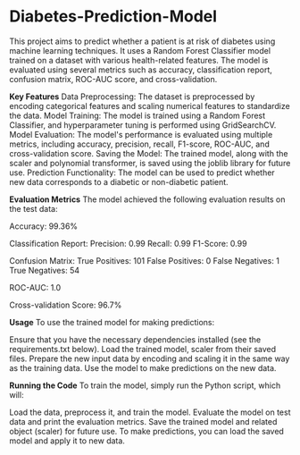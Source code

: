 # Diabetes-Prediction-Model
This project aims to predict whether a patient is at risk of diabetes using machine learning techniques. It uses a Random Forest Classifier model trained on a dataset with various health-related features. The model is evaluated using several metrics such as accuracy, classification report, confusion matrix, ROC-AUC score, and cross-validation.

**Key Features**
Data Preprocessing: The dataset is preprocessed by encoding categorical features and scaling numerical features to standardize the data.
Model Training: The model is trained using a Random Forest Classifier, and hyperparameter tuning is performed using GridSearchCV.
Model Evaluation: The model's performance is evaluated using multiple metrics, including accuracy, precision, recall, F1-score, ROC-AUC, and cross-validation score.
Saving the Model: The trained model, along with the scaler and polynomial transformer, is saved using the joblib library for future use.
Prediction Functionality: The model can be used to predict whether new data corresponds to a diabetic or non-diabetic patient.

**Evaluation Metrics**
The model achieved the following evaluation results on the test data:

Accuracy: 99.36%

Classification Report:
Precision: 0.99
Recall: 0.99
F1-Score: 0.99

Confusion Matrix:
True Positives: 101
False Positives: 0
False Negatives: 1
True Negatives: 54

ROC-AUC: 1.0

Cross-validation Score: 96.7%

**Usage**
To use the trained model for making predictions:

Ensure that you have the necessary dependencies installed (see the requirements.txt below).
Load the trained model, scaler from their saved files.
Prepare the new input data by encoding and scaling it in the same way as the training data.
Use the model to make predictions on the new data.

**Running the Code**
To train the model, simply run the Python script, which will:

Load the data, preprocess it, and train the model.
Evaluate the model on test data and print the evaluation metrics.
Save the trained model and related object (scaler) for future use.
To make predictions, you can load the saved model and apply it to new data.

